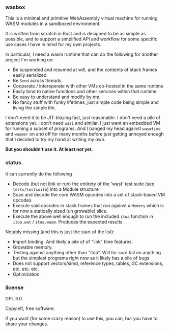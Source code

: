 ### wasbox

This is a minimal and primitive WebAssembly virtual machine for running WASM modules in a sandboxed environment.

It is written from scratch in Rust and is designed to be as simple as possible, and to support a simplified API and
workflow for some specific use cases I have in mind for my own projects.

In particular, I need a wasm runtime that can do the following for another project I'm working on:

- Be suspended and resumed at will, and the contents of stack frames easily serialized.
- Be `Send` across threads.
- Cooperate / interoperate with other VMs co-hosted in the same runtime
- Easily bind to native functions and other services within that runtime.
- Be easy to understand and modify by _me_.
- No fancy stuff with funky lifetimes, just simple code being simple and living the simple life.

I don't need it to be JIT-blazing fast, just reasonable. I don't need a pile of extensions yet. I don't need `wasi` and
similar. I just want an embedded VM for running a subset of programs. And I banged my head against `wasmtime` and
`wasmer`
on and off for many months before just getting annoyed enough that I decided to try my hand at writing my own.

**But you shouldn't use it. At least not yet.**

### status

It can currently do the following

- Decode (but not link or run) the entirety of the 'wast' test
  suite (see `tests/testsuite`) into a Module structure
- Scan and decode the core WASM opcodes into a set of stack-based VM
  opcodes.
- Execute said opcodes in stack frames that run against a `Memory`
  which is for now a statically sized (un growable) slice.
- Execute the above well enough to run the included `itoa`
  function in `itoa.wat` / `itoa.wasm`. Produces the expected
  results.

Notably missing (and this is just the start of the list):

- Import binding. And likely a pile of of "link" time features.
- Growable memory.
- Testing against anything other than "itoa". Will for _sure_ fail
  on anything but the simplest programs right now as it likely has a
  pile of bugs
- Does not support vectors/simd, reference types, tables, GC
  extensions, etc. etc. etc.
- Optimization.

### license

GPL 3.0.

Copyleft, free software.

If you want (for some crazy reason) to use this, you can, but you have to share your changes.
